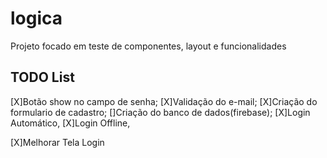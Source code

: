 # logica

Projeto focado em teste de componentes, layout e funcionalidades

## TODO List

[X]Botão show no campo de senha;
[X]Validação do e-mail;
[X]Criação do formulario de cadastro;
[]Criação do banco de dados(firebase);
    [X]Login Automático,
        [X]Login Offline,

[X]Melhorar Tela Login



